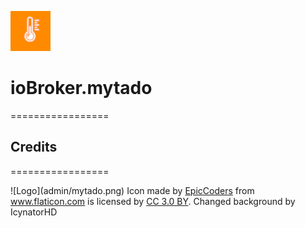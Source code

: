 ![Logo](admin/mytado.png)
# ioBroker.mytado
=================

## Credits
=================

<div>![Logo](admin/mytado.png) Icon made by <a href="https://www.flaticon.com/authors/epiccoders" title="EpicCoders">EpicCoders</a> from <a href="https://www.flaticon.com/" title="Flaticon">www.flaticon.com</a> is licensed by <a href="http://creativecommons.org/licenses/by/3.0/" title="Creative Commons BY 3.0" target="_blank">CC 3.0 BY</a>. Changed background by IcynatorHD</div>
